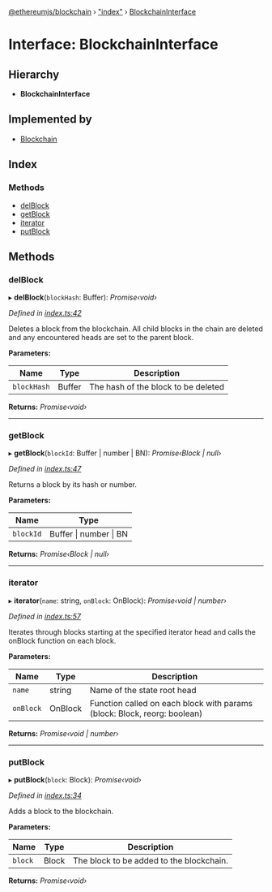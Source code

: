 [@ethereumjs/blockchain](../README.md) › ["index"](../modules/_index_.md) › [BlockchainInterface](_index_.blockchaininterface.md)

# Interface: BlockchainInterface

## Hierarchy

* **BlockchainInterface**

## Implemented by

* [Blockchain](../classes/_index_.blockchain.md)

## Index

### Methods

* [delBlock](_index_.blockchaininterface.md#delblock)
* [getBlock](_index_.blockchaininterface.md#getblock)
* [iterator](_index_.blockchaininterface.md#iterator)
* [putBlock](_index_.blockchaininterface.md#putblock)

## Methods

###  delBlock

▸ **delBlock**(`blockHash`: Buffer): *Promise‹void›*

*Defined in [index.ts:42](https://github.com/ethereumjs/ethereumjs-monorepo/blob/master/packages/blockchain/src/index.ts#L42)*

Deletes a block from the blockchain. All child blocks in the chain are
deleted and any encountered heads are set to the parent block.

**Parameters:**

Name | Type | Description |
------ | ------ | ------ |
`blockHash` | Buffer | The hash of the block to be deleted  |

**Returns:** *Promise‹void›*

___

###  getBlock

▸ **getBlock**(`blockId`: Buffer | number | BN): *Promise‹Block | null›*

*Defined in [index.ts:47](https://github.com/ethereumjs/ethereumjs-monorepo/blob/master/packages/blockchain/src/index.ts#L47)*

Returns a block by its hash or number.

**Parameters:**

Name | Type |
------ | ------ |
`blockId` | Buffer &#124; number &#124; BN |

**Returns:** *Promise‹Block | null›*

___

###  iterator

▸ **iterator**(`name`: string, `onBlock`: OnBlock): *Promise‹void | number›*

*Defined in [index.ts:57](https://github.com/ethereumjs/ethereumjs-monorepo/blob/master/packages/blockchain/src/index.ts#L57)*

Iterates through blocks starting at the specified iterator head and calls
the onBlock function on each block.

**Parameters:**

Name | Type | Description |
------ | ------ | ------ |
`name` | string | Name of the state root head |
`onBlock` | OnBlock | Function called on each block with params (block: Block, reorg: boolean)  |

**Returns:** *Promise‹void | number›*

___

###  putBlock

▸ **putBlock**(`block`: Block): *Promise‹void›*

*Defined in [index.ts:34](https://github.com/ethereumjs/ethereumjs-monorepo/blob/master/packages/blockchain/src/index.ts#L34)*

Adds a block to the blockchain.

**Parameters:**

Name | Type | Description |
------ | ------ | ------ |
`block` | Block | The block to be added to the blockchain.  |

**Returns:** *Promise‹void›*
